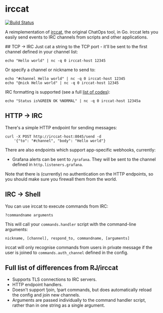 # irccat
[![Build Status](https://travis-ci.org/irccloud/irccat.svg?branch=master)](https://travis-ci.org/irccloud/irccat)

A reimplementation of [irccat](https://github.com/RJ/irccat), the
original ChatOps tool, in Go. irccat lets you easily send events
to IRC channels from scripts and other applications.

## TCP → IRC
Just cat a string to the TCP port - it'll be sent to the first channel
defined in your channel list:

    echo "Hello world" | nc -q 0 irccat-host 12345

Or specify a channel or nickname to send to:

    echo "#channel Hello world" | nc -q 0 irccat-host 12345
    echo "@nick Hello world" | nc -q 0 irccat-host 12345

IRC formatting is supported (see a full [list of
codes](https://github.com/irccloud/irccat/blob/master/tcplistener/colours.go#L5)):

    echo "Status is%GREEN OK %NORMAL" | nc -q 0 irccat-host 12345a

## HTTP → IRC
There's a simple HTTP endpoint for sending messages:

    curl -X POST http://irccat-host:8045/send -d
        '{"to": "#channel", "body": "Hello world"}

There are also endpoints which support app-specific webhooks, currently:

* Grafana alerts can be sent to `/grafana`. They will be sent to the
  channel defined in `http.listeners.grafana`.

Note that there is (currently) no authentication on the HTTP endpoints,
so you should make sure you firewall them from the world.

## IRC → Shell
You can use irccat to execute commands from IRC:

    ?commandname arguments

This will call your `commands.handler` script with the command-line
arguments:

    nickname, [channel], respond_to, commandname, [arguments]

irccat will only recognise commands from users in private message if
the user is joined to `commands.auth_channel` defined in the config.

## Full list of differences from RJ/irccat
* Supports TLS connections to IRC servers.
* HTTP endpoint handlers.
* Doesn't support !join, !part commands, but does automatically reload
  the config and join new channels.
* Arguments are passed individually to the command handler script,
  rather than in one string as a single argument.

